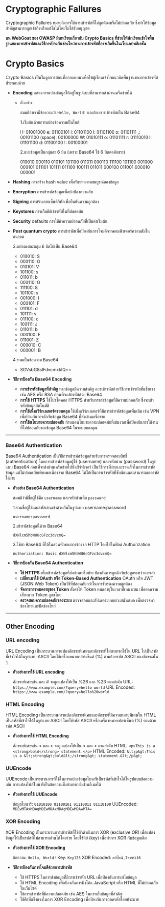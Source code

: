 # Cryptographic Fallures

Cryptographic Fallures หมายถึงการใช้การเข้ารหัสที่ไม่ถูกต้องหรือไม่ปลอดภัย ซึ่งทำให้ข้อมูลสำคัญสามารถถูกเข้าถึงหรือแก้ไขได้โดยไม่ได้รับอนุญาต

**บน WebGoat ของ OWASP มีบทเรียนเกี่ยวกับ Crypto Basics ที่ช่วยให้นักเรียนเข้าใจพื้นฐานของการเข้ารหัสและวิธีการป้องกันช่องโหว่ทางการเข้ารหัสที่อาจเกิดขึ้นในเว็บแอปพลิเคชัน**

# Crypto Basics

Crypto Basics เป็นโมดูลการสอนที่ออกแบบมาเพื่อให้ผู้เรียนเข้าใจแนวคิดพื้นฐานของการเข้ารหัส ประกอบด้วย

  - **Encoding** แสดงการแปลงข้อมูลให้อยู่ในรูปแบบที่สามารถส่งผ่านเครือข่ายได้
    
    - ตัวอย่าง
      
      สมมติว่าเรามีข้อความว่า `Hello, World!` และต้องการเข้ารหัสเป็น Base64

      1.เริ่มต้นด้วยการแปลงข้อความเป็นไบต์

      H: 01001000 e: 01100101 l: 01101100 l: 01101100 o: 01101111 ,: 00101100 (space): 00100000
      W: 01010111 o: 01101111 r: 01110010 l: 01101100 d: 01100100 !: 00100001

      2.แบ่งข้อมูลเป็นกลุ่มละ 6 บิต (เพราะ Base64 ใช้ 6 บิตต่ออักขระ)
      
      010010 000110 010101 101100 011011 000110 111100 101100 001000 000101 011101 101111 011100 100111 011011 000100 011001 000010 000001




      
  - **Hashing** การสร้าง hash value เพื่อรักษาความสมบูรณ์ของข้อมูล
  - **Encryption** การเข้ารหัสข้อมูลเพื่อปกป้องความลับ
  - **Signing** การสร้างลายเซ็นดิจิทัลเพื่อยืนยันความถูกต้อง
  - **Keystores** การเก็บคีย์เข้ารหัสในที่ปลอดภัย
  - **Security** defaults การใช้ค่าความปลอดภัยที่เป็นค่าเริ่มต้น
  - **Post quantum crypto** การเข้ารหัสเพื่อป้องกันการโจมตีจากคอมพิวเตอร์ควอนตัมในอนาคต

  


    
  

    3.แปลงแต่ละกลุ่ม 6 บิตไปเป็น Base64
    - 010010: S
    - 000110: G
    - 010101: V
    - 101100: s
    - 011011: b
    - 000110: G
    - 111100: 8
    - 101100: s
    - 001000: I
    - 000101: F
    - 011101: d
    - 101111: v
    - 011100: c
    - 100111: J
    - 011011: b
    - 000100: E
    - 011001: Z
    - 000010: C
    - 000001: B

    4.รวมเป็นข้อความ Base64
      - SGVsbG8sIFdvcmxkIQ==

  - **วิธีการป้องกัน Base64 Encoding**
    
    - **การเข้ารหัสข้อมูลที่สำคัญ** หากข้อมูลมีความสำคัญ ควรเข้ารหัสด้วยวิธีการเข้ารหัสที่แข็งแรง เช่น AES หรือ RSA ก่อนที่จะเข้ารหัสด้วย Base64
    - **การใช้ HTTPS** ใช้โปรโตคอล HTTPS สำหรับการส่งข้อมูลที่มีความปลอดภัย ซึ่งจะเข้ารหัสข้อมูลอัตโนมัติ
    - **การใช้เน็ตเวิร์กเลเยอร์ครอบคลุม** ใช้เน็ตเวิร์กเลเยอร์ที่มีการเข้ารหัสข้อมูลเพิ่มเติม เช่น VPN เพื่อป้องกันการดักจับข้อมูล Base64 ที่ส่งผ่านเครือข่าย
    - **การใช้นโยบายความปลอดภัย** กำหนดนโยบายความปลอดภัยที่เข้มงวดเพื่อป้องกันการใช้งานที่ไม่ปลอดภัยของข้อมูล Base64 ในระบบของคุณ
___

### Base64 Authentication

Base64 Authentication เป็นวิธีการเข้ารหัสข้อมูลสำหรับการตรวจสอบสิทธิ์ (authentication) โดยการเข้ารหัสข้อมูลผู้ใช้ (username) และรหัสผ่าน (password) ในรูปแบบ Base64 ก่อนที่จะส่งผ่านเครือข่ายไปยังเซิร์ฟเวอร์ เป็นวิธีการที่ง่ายและรวดเร็วในการเข้ารหัสข้อมูล แต่ไม่ปลอดภัยเพียงพอเนื่องจาก Base64 ไม่ได้เป็นการเข้ารหัสที่ซับซ้อนและสามารถถอดรหัสได้ง่าย

  - **ตัวอย่าง Base64 Authentication**

    สมมติว่ามีชื่อผู้ใช้คือ `username` และรหัสผ่านคือ `password`
    
    1.รวมชื่อผู้ใช้และรหัสผ่านเข้าด้วยกันในรูปแบบ username:password
  
    ```
    username:password
    ```
  
    2.เข้ารหัสข้อมูลนี้ด้วย Base64
  
    ```
    dXNlcm5hbWU6cGFzc3dvcmQ=
    ```
  
    3.ใช้ค่า Base64 ที่ได้ในส่วนหัวของการร้องขอ HTTP โดยใส่ในฟิลด์ Authorization
  
    ```
    Authorization: Basic dXNlcm5hbWU6cGFzc3dvcmQ=
    ```

  - **วิธีการป้องกัน Base64 Authentication**
    - **ใช้ HTTPS**
      เพื่อเข้ารหัสข้อมูลที่ส่งผ่านเครือข่าย ป้องกันการถูกดักจับข้อมูลระหว่างการส่ง
    - **เปลี่ยนมาใช้ OAuth หรือ Token-Based Authentication**
      OAuth หรือ JWT (JSON Web Token) เป็นวิธีที่ปลอดภัยกว่าในการรับรองความถูกต้อง
    - **จัดการการหมดอายุของ Token**
      ตั้งค่าให้ Token หมดอายุในเวลาที่เหมาะสม เพื่อลดความเสี่ยงหาก Token ถูกขโมย
    - **ตรวจสอบความปลอดภัยของระบบ**
      ตรวจสอบและอัปเดตระบบอย่างสม่ำเสมอ เพื่อตรวจหาช่องโหว่และปิดช่องโหว่
___

## Other Encoding

### URL encoding 

URL Encoding เป็นกระบวนการแปลงอักขระพิเศษและอักขระที่ไม่สามารถใช้ใน URL ไปเป็นรหัสที่เข้าใจได้ในรูปแบบ ASCII โดยใช้เครื่องหมายเปอร์เซ็นต์ (%) ตามด้วยรหัส ASCII ของอักขระนั้น ๆ

 - **ตัวอย่างการใช้ URL encoding**
   
   อักขระพิเศษเช่น และ # จะถูกแปลงให้เป็น %26 และ %23 ตามลำดับ
   URL: `https://www.example.com/?query=hello world`
   URL Encoded: `https://www.example.com/?query=hello%20world`
   
### HTML Encoding

HTML Encoding เป็นกระบวนการแปลงอักขระพิเศษและอักขระที่มีความหมายพิเศษใน HTML เป็นรหัสที่เข้าใจได้ในรูปแบบ ASCII โดยใช้รหัส ASCII หรือเครื่องหมายเปอร์เซ็นต์ (%) ตามด้วยรหัส ASCII

  - **ตัวอย่างการใช้ HTML Encoding**
    
      อักขระพิเศษเช่น < และ > จะถูกแปลงให้เป็น < และ > ตามลำดับ
      HTML: `<p>This is a <strong>bold</strong> statement.</p>`
      HTML Encoded: `&lt;p&gt;This is a &lt;strong&gt;bold&lt;/strong&gt; statement.&lt;/p&gt;`

### UUEncode 

UUEncode เป็นกระบวนการที่ใช้ในการแปลงข้อมูลไบนารีเป็นรหัสที่เข้าใจได้ในรูปแบบข้อความ เช่น การแปลงไฟล์ไบนารีเป็นข้อความซึ่งสามารถส่งผ่านอีเมลได้

  - **ตัวอย่างการใช้ UUEncode**

    ข้อมูลไบนารี: `01010100 01100101 01110011 01110100`
    UUEncoded: `MDEwMTAxMDAgMDEwMDAxMDAgMDEwMDAwMTA=`
    
### XOR Encoding

XOR Encoding เป็นกระบวนการเข้ารหัสที่ใช้ตัวดำเนินการ XOR (exclusive OR) เพื่อแปลงข้อมูลให้เป็นรหัสที่ไม่สามารถอ่านได้โดยง่าย โดยใช้คีย์ (key) เพื่อทำการ XOR กับข้อมูลเดิม

  - **ตัวอย่างการใช้ XOR Encoding**

    ข้อความ: `Hello, World!`
    Key: `Key123`
    XOR Encoded: `×éÜ×å,7×ééìî6`

  - **วิธีการป้องกันการโจมตีด้วยการเข้ารหัส**
    
    - ใช้ HTTPS ในการส่งข้อมูลที่มีการเข้ารหัส URL เพื่อป้องกันการแก้ไขข้อมูล
    - ใช้ HTML Encoding เพื่อป้องกันการฝังโค้ด JavaScript หรือ HTML ที่ไม่ปลอดภัยในเว็บไซต์
    - ใช้การเข้ารหัสที่มีความปลอดภัย เช่น AES ในการเก็บข้อมูลที่สำคัญ
    - ใช้คีย์ที่แข็งแรงในการ XOR Encoding เพื่อป้องกันการถอดรหัสโดยประมาท
